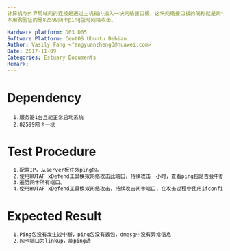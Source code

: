 ```yaml
---
计算机与外界局域网的连接是通过主机箱内插入一块网络接口板，这块网络接口板的简称就是网卡，我们主要验证的是PCIe 82599网卡在我们服务器上的性能。
本用例验证的是82599网卡ping包时网络攻击。

Hardware platform: D03 D05  
Software Platform: CentOS Ubuntu Debian 
Author: Vasily Fang <fangyuanzheng3@huawei.com>  
Date: 2017-11-09
Categories: Estuary Documents  
Remark:
---
```


# Dependency
```
  1.服务器1台且能正常启动系统
  2.82599网卡一块
```

# Test Procedure
```bash
  1.配置IP，从server板往外ping包。
  2.使用HUTAF xDefend工具模拟网络攻击此端口，持续攻击一小时，查看ping包是否会中断，查看dmesg中有没有异常产生。
  3.遍历网卡所有端口。
  4.使用HUTAF xDefend工具模拟网络攻击，持续攻击网卡端口，在攻击过程中使用ifconfig ethx down/up对网卡端口进行反复关闭和打开操作10次，然后查看端口状态是否为linkup，ping此端口的IP，查看是否能ping通
```

# Expected Result
```bash
  1.Ping包没有发生过中断，ping包没有丢包，dmesg中没有异常信息
  2.网卡端口为linkup，能ping通
```
